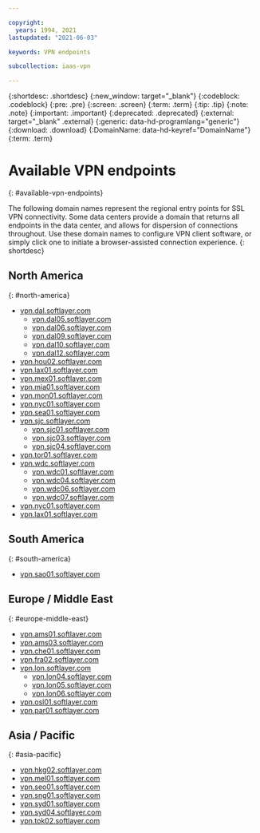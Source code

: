 ```yaml
---

copyright:
  years: 1994, 2021
lastupdated: "2021-06-03"

keywords: VPN endpoints

subcollection: iaas-vpn

---
```


{:shortdesc: .shortdesc}
{:new_window: target="_blank"}
{:codeblock: .codeblock}
{:pre: .pre}
{:screen: .screen}
{:term: .term}
{:tip: .tip}
{:note: .note}
{:important: .important}
{:deprecated: .deprecated}
{:external: target="_blank" .external}
{:generic: data-hd-programlang="generic"}
{:download: .download}
{:DomainName: data-hd-keyref="DomainName"}
{:term: .term}

# Available VPN endpoints
{: #available-vpn-endpoints}

The following domain names represent the regional entry points for SSL VPN connectivity. Some data centers provide a domain that returns all endpoints in the data center, and allows for dispersion of connections throughout. Use these domain names to configure VPN client software, or simply click one to initiate a browser-assisted connection experience.
{: shortdesc}

## North America
{: #north-america}

* [vpn.dal.softlayer.com](https://vpn.dal.softlayer.com/prx/000/http/localhost/login)
   * [vpn.dal05.softlayer.com](https://vpn.dal05.softlayer.com/prx/000/http/localhost/login)
   * [vpn.dal06.softlayer.com](https://vpn.dal06.softlayer.com/prx/000/http/localhost/login)
   * [vpn.dal09.softlayer.com](https://vpn.dal09.softlayer.com/prx/000/http/localhost/login)
   * [vpn.dal10.softlayer.com](https://vpn.dal10.softlayer.com/prx/000/http/localhost/login)
   * [vpn.dal12.softlayer.com](https://vpn.dal12.softlayer.com/prx/000/http/localhost/login)   
* [vpn.hou02.softlayer.com](https://vpn.hou02.softlayer.com/prx/000/http/localhost/login)
* [vpn.lax01.softlayer.com](https://vpn.lax01.softlayer.com/prx/000/http/localhost/login)
* [vpn.mex01.softlayer.com](https://vpn.mex01.softlayer.com/prx/000/http/localhost/login)
* [vpn.mia01.softlayer.com](https://vpn.mia01.softlayer.com/prx/000/http/localhost/login)
* [vpn.mon01.softlayer.com](https://vpn.mon01.softlayer.com/prx/000/http/localhost/login)
* [vpn.nyc01.softlayer.com](https://vpn.nyc01.softlayer.com/prx/000/http/localhost/login)
* [vpn.sea01.softlayer.com](https://vpn.sea01.softlayer.com/prx/000/http/localhost/login)
* [vpn.sjc.softlayer.com](https://vpn.sjc.softlayer.com/prx/000/http/localhost/login)
   * [vpn.sjc01.softlayer.com](https://vpn.sjc01.softlayer.com/prx/000/http/localhost/login)
   * [vpn.sjc03.softlayer.com](https://vpn.sjc03.softlayer.com/prx/000/http/localhost/login)
   * [vpn.sjc04.softlayer.com](https://vpn.sjc04.softlayer.com/prx/000/http/localhost/login)
* [vpn.tor01.softlayer.com](https://vpn.tor01.softlayer.com/prx/000/http/localhost/login)
* [vpn.wdc.softlayer.com](https://vpn.wdc.softlayer.com/prx/000/http/localhost/login)
   * [vpn.wdc01.softlayer.com](https://vpn.wdc01.softlayer.com/prx/000/http/localhost/login)
   * [vpn.wdc04.softlayer.com](https://vpn.wdc04.softlayer.com/prx/000/http/localhost/login)
   * [vpn.wdc06.softlayer.com](https://vpn.wdc06.softlayer.com/prx/000/http/localhost/login)
   * [vpn.wdc07.softlayer.com](https://vpn.wdc07.softlayer.com/prx/000/http/localhost/login)
* [vpn.nyc01.softlayer.com](https://vpn.nyc01.softlayer.com/prx/000/http/localhost/login)
* [vpn.lax01.softlayer.com](https://vpn.lax01.softlayer.com/prx/000/http/localhost/login)

## South America
{: #south-america}

* [vpn.sao01.softlayer.com](https://vpn.sao01.softlayer.com/prx/000/http/localhost/login)

## Europe / Middle East
{: #europe-middle-east}

* [vpn.ams01.softlayer.com](https://vpn.ams01.softlayer.com/prx/000/http/localhost/login)
* [vpn.ams03.softlayer.com](https://vpn.ams03.softlayer.com/prx/000/http/localhost/login)
* [vpn.che01.softlayer.com](https://vpn.che01.softlayer.com/prx/000/http/localhost/login)
* [vpn.fra02.softlayer.com](https://vpn.fra02.softlayer.com/prx/000/http/localhost/login)
* [vpn.lon.softlayer.com](https://vpn.lon.softlayer.com/prx/000/http/localhost/login)
   * [vpn.lon04.softlayer.com](https://vpn.lon04.softlayer.com/prx/000/http/localhost/login)
   * [vpn.lon05.softlayer.com](https://vpn.lon05.softlayer.com/prx/000/http/localhost/login)
   * [vpn.lon06.softlayer.com](https://vpn.lon06.softlayer.com/prx/000/http/localhost/login)
* [vpn.osl01.softlayer.com](https://vpn.osl01.softlayer.com/prx/000/http/localhost/login)
* [vpn.par01.softlayer.com](https://vpn.par01.softlayer.com/prx/000/http/localhost/login)

## Asia / Pacific
{: #asia-pacific}

* [vpn.hkg02.softlayer.com](https://vpn.hkg02.softlayer.com/prx/000/http/localhost/login)
* [vpn.mel01.softlayer.com](https://vpn.mel01.softlayer.com/prx/000/http/localhost/login)
* [vpn.seo01.softlayer.com](https://vpn.seo01.softlayer.com/prx/000/http/localhost/login)
* [vpn.sng01.softlayer.com](https://vpn.sng01.softlayer.com/prx/000/http/localhost/login)
* [vpn.syd01.softlayer.com](https://vpn.syd01.softlayer.com/prx/000/http/localhost/login)
* [vpn.syd04.softlayer.com](https://vpn.syd04.softlayer.com/prx/000/http/localhost/login)
* [vpn.tok02.softlayer.com](https://vpn.tok02.softlayer.com/prx/000/http/localhost/login)
